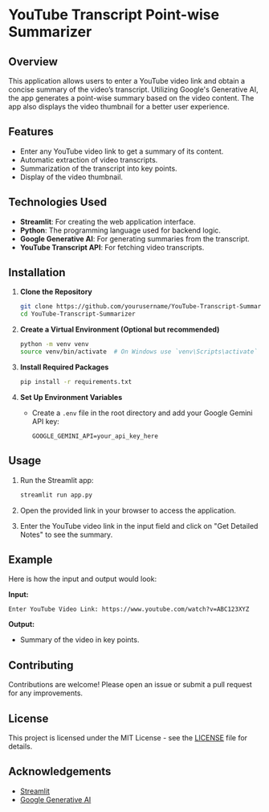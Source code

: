 # YouTube Transcript Point-wise Summarizer

## Overview
This application allows users to enter a YouTube video link and obtain a concise summary of the video’s transcript. Utilizing Google's Generative AI, the app generates a point-wise summary based on the video content. The app also displays the video thumbnail for a better user experience.

## Features
- Enter any YouTube video link to get a summary of its content.
- Automatic extraction of video transcripts.
- Summarization of the transcript into key points.
- Display of the video thumbnail.

## Technologies Used
- **Streamlit**: For creating the web application interface.
- **Python**: The programming language used for backend logic.
- **Google Generative AI**: For generating summaries from the transcript.
- **YouTube Transcript API**: For fetching video transcripts.

## Installation

1. **Clone the Repository**
   ```bash
   git clone https://github.com/yourusername/YouTube-Transcript-Summarizer.git
   cd YouTube-Transcript-Summarizer
   ```

2. **Create a Virtual Environment (Optional but recommended)**
   ```bash
   python -m venv venv
   source venv/bin/activate  # On Windows use `venv\Scripts\activate`
   ```

3. **Install Required Packages**
   ```bash
   pip install -r requirements.txt
   ```

4. **Set Up Environment Variables**
   - Create a `.env` file in the root directory and add your Google Gemini API key:
     ```
     GOOGLE_GEMINI_API=your_api_key_here
     ```

## Usage

1. Run the Streamlit app:
   ```bash
   streamlit run app.py
   ```

2. Open the provided link in your browser to access the application.

3. Enter the YouTube video link in the input field and click on "Get Detailed Notes" to see the summary.

## Example
Here is how the input and output would look:

**Input:**
```
Enter YouTube Video Link: https://www.youtube.com/watch?v=ABC123XYZ
```

**Output:**
- Summary of the video in key points.

## Contributing
Contributions are welcome! Please open an issue or submit a pull request for any improvements.

## License
This project is licensed under the MIT License - see the [LICENSE](LICENSE) file for details.

## Acknowledgements
- [Streamlit](https://streamlit.io/)
- [Google Generative AI](https://cloud.google.com/generative-ai)

